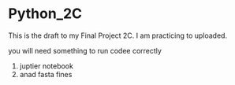 # Python_2C
This is the draft to my Final Project 2C. I am practicing to uploaded. 

you will need something to run codee correctly
1. juptier notebook
2. anad fasta fines
